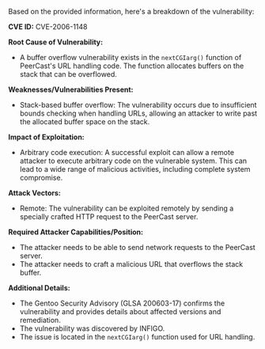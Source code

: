 Based on the provided information, here's a breakdown of the vulnerability:

**CVE ID:** CVE-2006-1148

**Root Cause of Vulnerability:**
- A buffer overflow vulnerability exists in the `nextCGIarg()` function of PeerCast's URL handling code. The function allocates buffers on the stack that can be overflowed.

**Weaknesses/Vulnerabilities Present:**
- Stack-based buffer overflow: The vulnerability occurs due to insufficient bounds checking when handling URLs, allowing an attacker to write past the allocated buffer space on the stack.

**Impact of Exploitation:**
- Arbitrary code execution: A successful exploit can allow a remote attacker to execute arbitrary code on the vulnerable system. This can lead to a wide range of malicious activities, including complete system compromise.

**Attack Vectors:**
- Remote: The vulnerability can be exploited remotely by sending a specially crafted HTTP request to the PeerCast server.

**Required Attacker Capabilities/Position:**
- The attacker needs to be able to send network requests to the PeerCast server.
- The attacker needs to craft a malicious URL that overflows the stack buffer.

**Additional Details:**
- The Gentoo Security Advisory (GLSA 200603-17) confirms the vulnerability and provides details about affected versions and remediation.
- The vulnerability was discovered by INFIGO.
- The issue is located in the `nextCGIarg()` function used for URL handling.